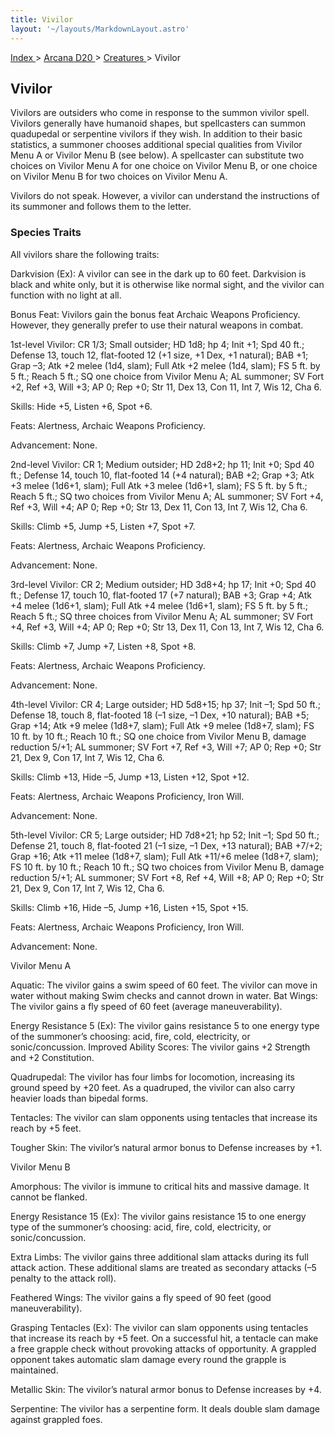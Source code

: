 ```yaml
---
title: Vivilor
layout: '~/layouts/MarkdownLayout.astro'
---
```


[ Index ](/) > [ Arcana D20 ](/arcana.d20.srd) > [ Creatures ](/arcana.d20.srd/creatures) > Vivilor

##  Vivilor

Vivilors are outsiders who come in response to the summon vivilor spell.
Vivilors generally have humanoid shapes, but spellcasters can summon
quadupedal or serpentine vivilors if they wish. In addition to their basic
statistics, a summoner chooses additional special qualities from Vivilor Menu
A or Vivilor Menu B (see below). A spellcaster can substitute two choices on
Vivilor Menu A for one choice on Vivilor Menu B, or one choice on Vivilor Menu
B for two choices on Vivilor Menu A.

Vivilors do not speak. However, a vivilor can understand the instructions of
its summoner and follows them to the letter.

###  Species Traits

All vivilors share the following traits:

Darkvision (Ex): A vivilor can see in the dark up to 60 feet. Darkvision is
black and white only, but it is otherwise like normal sight, and the vivilor
can function with no light at all.

Bonus Feat: Vivilors gain the bonus feat Archaic Weapons Proficiency. However,
they generally prefer to use their natural weapons in combat.

1st-level Vivilor: CR 1/3; Small outsider; HD 1d8; hp 4; Init +1; Spd 40 ft.;
Defense 13, touch 12, flat-footed 12 (+1 size, +1 Dex, +1 natural); BAB +1;
Grap –3; Atk +2 melee (1d4, slam); Full Atk +2 melee (1d4, slam); FS 5 ft. by
5 ft.; Reach 5 ft.; SQ one choice from Vivilor Menu A; AL summoner; SV Fort
+2, Ref +3, Will +3; AP 0; Rep +0; Str 11, Dex 13, Con 11, Int 7, Wis 12, Cha
6.

Skills: Hide +5, Listen +6, Spot +6.

Feats: Alertness, Archaic Weapons Proficiency.

Advancement: None.

2nd-level Vivilor: CR 1; Medium outsider; HD 2d8+2; hp 11; Init +0; Spd 40
ft.; Defense 14, touch 10, flat-footed 14 (+4 natural); BAB +2; Grap +3; Atk
+3 melee (1d6+1, slam); Full Atk +3 melee (1d6+1, slam); FS 5 ft. by 5 ft.;
Reach 5 ft.; SQ two choices from Vivilor Menu A; AL summoner; SV Fort +4, Ref
+3, Will +4; AP 0; Rep +0; Str 13, Dex 11, Con 13, Int 7, Wis 12, Cha 6.

Skills: Climb +5, Jump +5, Listen +7, Spot +7.

Feats: Alertness, Archaic Weapons Proficiency.

Advancement: None.

3rd-level Vivilor: CR 2; Medium outsider; HD 3d8+4; hp 17; Init +0; Spd 40
ft.; Defense 17, touch 10, flat-footed 17 (+7 natural); BAB +3; Grap +4; Atk
+4 melee (1d6+1, slam); Full Atk +4 melee (1d6+1, slam); FS 5 ft. by 5 ft.;
Reach 5 ft.; SQ three choices from Vivilor Menu A; AL summoner; SV Fort +4,
Ref +3, Will +4; AP 0; Rep +0; Str 13, Dex 11, Con 13, Int 7, Wis 12, Cha 6.

Skills: Climb +7, Jump +7, Listen +8, Spot +8.

Feats: Alertness, Archaic Weapons Proficiency.

Advancement: None.

4th-level Vivilor: CR 4; Large outsider; HD 5d8+15; hp 37; Init –1; Spd 50
ft.; Defense 18, touch 8, flat-footed 18 (–1 size, –1 Dex, +10 natural); BAB
+5; Grap +14; Atk +9 melee (1d8+7, slam); Full Atk +9 melee (1d8+7, slam); FS
10 ft. by 10 ft.; Reach 10 ft.; SQ one choice from Vivilor Menu B, damage
reduction 5/+1; AL summoner; SV Fort +7, Ref +3, Will +7; AP 0; Rep +0; Str
21, Dex 9, Con 17, Int 7, Wis 12, Cha 6.

Skills: Climb +13, Hide –5, Jump +13, Listen +12, Spot +12.

Feats: Alertness, Archaic Weapons Proficiency, Iron Will.

Advancement: None.

5th-level Vivilor: CR 5; Large outsider; HD 7d8+21; hp 52; Init –1; Spd 50
ft.; Defense 21, touch 8, flat-footed 21 (–1 size, –1 Dex, +13 natural); BAB
+7/+2; Grap +16; Atk +11 melee (1d8+7, slam); Full Atk +11/+6 melee (1d8+7,
slam); FS 10 ft. by 10 ft.; Reach 10 ft.; SQ two choices from Vivilor Menu B,
damage reduction 5/+1; AL summoner; SV Fort +8, Ref +4, Will +8; AP 0; Rep +0;
Str 21, Dex 9, Con 17, Int 7, Wis 12, Cha 6.

Skills: Climb +16, Hide –5, Jump +16, Listen +15, Spot +15.

Feats: Alertness, Archaic Weapons Proficiency, Iron Will.

Advancement: None.

Vivilor Menu A

Aquatic: The vivilor gains a swim speed of 60 feet. The vivilor can move in
water without making Swim checks and cannot drown in water. Bat Wings: The
vivilor gains a fly speed of 60 feet (average maneuverability).

Energy Resistance 5 (Ex): The vivilor gains resistance 5 to one energy type of
the summoner’s choosing: acid, fire, cold, electricity, or sonic/concussion.
Improved Ability Scores: The vivilor gains +2 Strength and +2 Constitution.

Quadrupedal: The vivilor has four limbs for locomotion, increasing its ground
speed by +20 feet. As a quadruped, the vivilor can also carry heavier loads
than bipedal forms.

Tentacles: The vivilor can slam opponents using tentacles that increase its
reach by +5 feet.

Tougher Skin: The vivilor’s natural armor bonus to Defense increases by +1.

Vivilor Menu B

Amorphous: The vivilor is immune to critical hits and massive damage. It
cannot be flanked.

Energy Resistance 15 (Ex): The vivilor gains resistance 15 to one energy type
of the summoner’s choosing: acid, fire, cold, electricity, or
sonic/concussion.

Extra Limbs: The vivilor gains three additional slam attacks during its full
attack action. These additional slams are treated as secondary attacks (–5
penalty to the attack roll).

Feathered Wings: The vivilor gains a fly speed of 90 feet (good
maneuverability).

Grasping Tentacles (Ex): The vivilor can slam opponents using tentacles that
increase its reach by +5 feet. On a successful hit, a tentacle can make a free
grapple check without provoking attacks of opportunity. A grappled opponent
takes automatic slam damage every round the grapple is maintained.

Metallic Skin: The vivilor’s natural armor bonus to Defense increases by +4.

Serpentine: The vivilor has a serpentine form. It deals double slam damage
against grappled foes.

